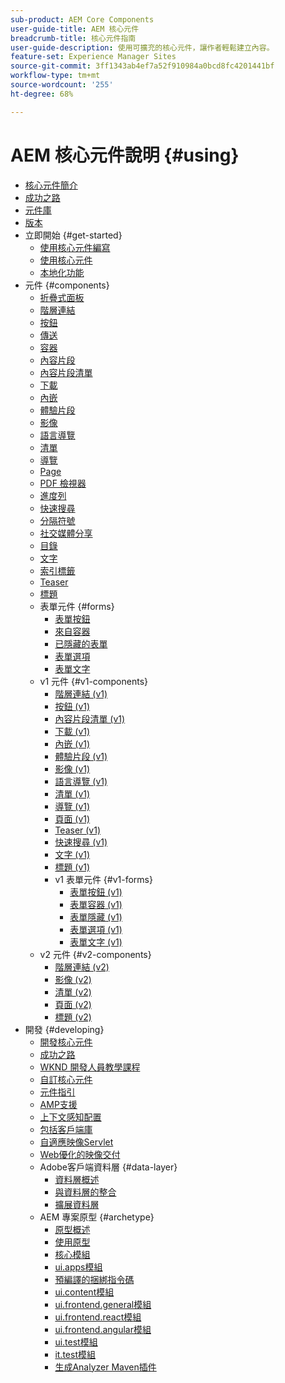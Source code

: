 ```yaml
---
sub-product: AEM Core Components
user-guide-title: AEM 核心元件
breadcrumb-title: 核心元件指南
user-guide-description: 使用可擴充的核心元件，讓作者輕鬆建立內容。
feature-set: Experience Manager Sites
source-git-commit: 3ff1343ab4ef7a52f910984a0bcd8fc4201441bf
workflow-type: tm+mt
source-wordcount: '255'
ht-degree: 68%

---
```



# AEM 核心元件說明 {#using}

+ [核心元件簡介](introduction.md)
+ [成功之路](developing/success.md)
+ [元件庫](https://adobe.com/go/aem_cmp_library)
+ [版本](versions.md)
+ 立即開始 {#get-started}
   + [使用核心元件編寫](get-started/authoring.md)
   + [使用核心元件](get-started/using.md)
   + [本地化功能](get-started/localization.md)
+ 元件 {#components}
   + [折疊式面板](components/accordion.md)
   + [階層連結](components/breadcrumb.md)
   + [按鈕](components/button.md)
   + [傳送](components/carousel.md)
   + [容器](components/container.md)
   + [內容片段](components/content-fragment-component.md)
   + [內容片段清單](components/content-fragment-list.md)
   + [下載](components/download.md)
   + [內嵌](components/embed.md)
   + [體驗片段](components/experience-fragment.md)
   + [影像](components/image.md)
   + [語言導覽](components/language-navigation.md)
   + [清單](components/list.md)
   + [導覽](components/navigation.md)
   + [Page](components/page.md)
   + [PDF 檢視器](components/pdf-viewer.md)
   + [進度列](components/progress-bar.md)
   + [快速搜尋](components/quick-search.md)
   + [分隔符號](components/separator.md)
   + [社交媒體分享](components/sharing.md)
   + [目錄](components/tableofcontents.md)
   + [文字](components/text.md)
   + [索引標籤](components/tabs.md)
   + [Teaser](components/teaser.md)
   + [標題](components/title.md)
   + 表單元件 {#forms}
      + [表單按鈕](components/forms/form-button.md)
      + [來自容器](components/forms/form-container.md)
      + [已隱藏的表單](components/forms/form-hidden.md)
      + [表單選項](components/forms/form-options.md)
      + [表單文字](components/forms/form-text.md)
   + v1 元件 {#v1-components}
      + [階層連結 (v1)](components/v1/breadcrumb-v1.md)
      + [按鈕 (v1)](components/v1/button.md)
      + [內容片段清單 (v1)](components/v1/content-fragment-list.md)
      + [下載 (v1)](components/v1/download.md)
      + [內嵌 (v1)](components/v1/embed.md)
      + [體驗片段 (v1)](components/v1/experience-fragment.md)
      + [影像 (v1)](components/v1/image-v1.md)
      + [語言導覽 (v1)](components/v1/language-navigation.md)
      + [清單 (v1)](components/v1/list-v1.md)
      + [導覽 (v1)](components/v1/navigation.md)
      + [頁面 (v1)](components/v1/page-v1.md)
      + [Teaser (v1)](components/v1/teaser.md)
      + [快速搜尋 (v1)](components/v1/quick-search.md)
      + [文字 (v1)](components/v1/text-v1.md)
      + [標題 (v1)](components/v1/title-v1.md)
      + v1 表單元件 {#v1-forms}
         + [表單按鈕 (v1)](components/v1/form-button-v1.md)
         + [表單容器 (v1)](components/v1/form-container-v1.md)
         + [表單隱藏 (v1)](components/v1/form-hidden-v1.md)
         + [表單選項 (v1)](components/v1/form-options-v1.md)
         + [表單文字 (v1)](components/v1/form-text-v1.md)
   + v2 元件 {#v2-components}
      + [階層連結 (v2)](components/v2/breadcrumb.md)
      + [影像 (v2)](components/v2/image.md)
      + [清單 (v2)](components/v2/list.md)
      + [頁面 (v2)](components/v2/page.md)
      + [標題 (v2)](components/v2/title.md)
+ 開發 {#developing}
   + [開發核心元件](developing/overview.md)
   + [成功之路](https://experienceleague.adobe.com/docs/experience-manager-core-components/using/success.html)
   + [WKND 開發人員教學課程](https://experienceleague.adobe.com/docs/experience-manager-learn/getting-started-wknd-tutorial-develop/overview.html?lang=zh-Hant)
   + [自訂核心元件](developing/customizing.md)
   + [元件指引](developing/guidelines.md)
   + [AMP支援](developing/amp.md)
   + [上下文感知配置](developing/context-aware-configs.md)
   + [包括客戶端庫](developing/including-clientlibs.md)
   + [自適應映像Servlet](/help/developing/adaptive-image-servlet.md)
   + [Web優化的映像交付](/help/developing/web-optimized-image-delivery.md)
   + Adobe客戶端資料層 {#data-layer}
      + [資料層概述](developing/data-layer/overview.md)
      + [與資料層的整合](developing/data-layer/integrations.md)
      + [擴展資料層](developing/data-layer/extending.md)
   + AEM 專案原型 {#archetype}
      + [原型概述](developing/archetype/overview.md)
      + [使用原型](developing/archetype/using.md)
      + [核心模組](developing/archetype/core.md)
      + [ui.apps模組](developing/archetype/uiapps.md)
      + [預編譯的捆綁指令碼](developing/archetype/precompiled-bundled-scripts.md)
      + [ui.content模組](developing/archetype/uicontent.md)
      + [ui.frontend.general模組](developing/archetype/uifrontend.md)
      + [ui.frontend.react模組](developing/archetype/uifrontend-react.md)
      + [ui.frontend.angular模組](developing/archetype/uifrontend-angular.md)
      + [ui.test模組](developing/archetype/uitests.md)
      + [it.test模組](developing/archetype/ittests.md)
      + [生成Analyzer Maven插件](developing/archetype/build-analyzer-maven-plugin.md)
